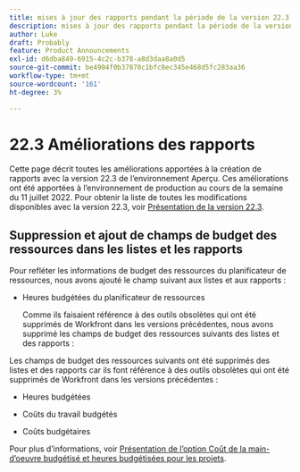 ```yaml
---
title: mises à jour des rapports pendant la période de la version 22.3
description: mises à jour des rapports pendant la période de la version 22.3
author: Luke
draft: Probably
feature: Product Announcements
exl-id: d6dba849-6915-4c2c-b378-a8d3daa8a0d5
source-git-commit: be4904f0b37870c1bfc8ec345e468d5fc283aa36
workflow-type: tm+mt
source-wordcount: '161'
ht-degree: 3%

---
```


# 22.3 Améliorations des rapports

Cette page décrit toutes les améliorations apportées à la création de rapports avec la version 22.3 de l’environnement Aperçu. Ces améliorations ont été apportées à l’environnement de production au cours de la semaine du 11 juillet 2022. Pour obtenir la liste de toutes les modifications disponibles avec la version 22.3, voir [Présentation de la version 22.3](../../../product-announcements/product-releases/22.3-release-activity/22-3-release-overview.md).

## Suppression et ajout de champs de budget des ressources dans les listes et les rapports

Pour refléter les informations de budget des ressources du planificateur de ressources, nous avons ajouté le champ suivant aux listes et aux rapports :

* Heures budgétées du planificateur de ressources

   Comme ils faisaient référence à des outils obsolètes qui ont été supprimés de Workfront dans les versions précédentes, nous avons supprimé les champs de budget des ressources suivants des listes et des rapports :


Les champs de budget des ressources suivants ont été supprimés des listes et des rapports car ils font référence à des outils obsolètes qui ont été supprimés de Workfront dans les versions précédentes :

* Heures budgétées

* Coûts du travail budgétés

* Coûts budgétaires


Pour plus d’informations, voir [Présentation de l’option Coût de la main-d’oeuvre budgétisé et heures budgétisées pour les projets](/help/quicksilver/manage-work/projects/project-finances/budgeted-labor-cost.md).

